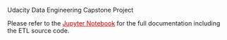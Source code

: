 Udacity Data Engineering Capstone Project

Please refer to the <a href="Capstone_Project_ETL_Pipeline.ipynb" style="color: #cc0000">Jupyter Notebook</a> for the full documentation including the ETL source code.
